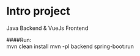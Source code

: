 # Intro project

Java Backend & VueJs Frontend

####Run:  
    mvn clean install
    mvn -pl backend spring-boot:run
